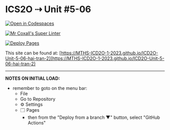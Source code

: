 # ICS2O ⇢ Unit #5-06

[![Open in Codespaces](https://classroom.github.com/assets/launch-codespace-7f7980b617ed060a017424585567c406b6ee15c891e84e1186181d67ecf80aa0.svg)](https://classroom.github.com/open-in-codespaces?assignment_repo_id=15013574)

[![Mr Coxall's Super Linter](https://github.com/MTHS-ICD2O-1-2023/ICD2O-Unit-5-06-hai-tran-2/workflows/Mr%20Coxall's%20Super%20Linter/badge.svg)](https://github.com/MTHS-ICD2O-1-2023/ICD2O-Unit-5-06-hai-tran-2/actions)

[![Deploy Pages](https://github.com/MTHS-ICD2O-1-2023/ICD2O-Unit-5-06-hai-tran-2/workflows/Deploy%20Pages/badge.svg)](https://github.com/MTHS-ICD2O-1-2023/ICD2O-Unit-5-06-hai-tran-2/actions)

This site can be found at: [https://MTHS-ICD2O-1-2023.github.io/ICD2O-Unit-5-06-hai-tran-2](https://MTHS-ICD2O-1-2023.github.io/ICD2O-Unit-5-06-hai-tran-2)

---

**NOTES ON INITIAL LOAD:**
- remember to goto on the menu bar:
  - File
  - Go to Repository
  - ⚙ Settings
  - 🗔 Pages
    - then from the "Deploy from a branch ▼" button, select "GitHub Actions"
